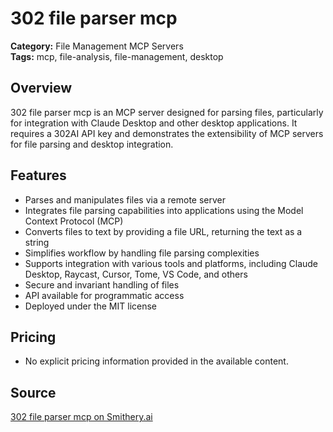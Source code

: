 # 302 file parser mcp

**Category:** File Management MCP Servers  
**Tags:** mcp, file-analysis, file-management, desktop

## Overview
302 file parser mcp is an MCP server designed for parsing files, particularly for integration with Claude Desktop and other desktop applications. It requires a 302AI API key and demonstrates the extensibility of MCP servers for file parsing and desktop integration.

## Features
- Parses and manipulates files via a remote server
- Integrates file parsing capabilities into applications using the Model Context Protocol (MCP)
- Converts files to text by providing a file URL, returning the text as a string
- Simplifies workflow by handling file parsing complexities
- Supports integration with various tools and platforms, including Claude Desktop, Raycast, Cursor, Tome, VS Code, and others
- Secure and invariant handling of files
- API available for programmatic access
- Deployed under the MIT license

## Pricing
- No explicit pricing information provided in the available content.

## Source
[302 file parser mcp on Smithery.ai](https://smithery.ai/server/@302ai/302_file_parser_mcp)